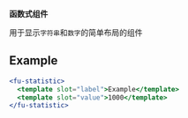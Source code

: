 
**函数式组件**

用于显示`字符串`和`数字`的简单布局的组件

## Example
```jsx
<fu-statistic>
  <template slot="label">Example</template>
  <template slot="value">1000</template>
</fu-statistic>
```